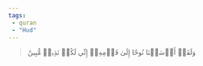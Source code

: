 ```yaml
---
tags: 
 - quran 
 - "Hud"
---
```


> وَلَقَدۡ أَرۡسَلۡنَا نُوحًا إِلَىٰ قَوۡمِهِۦٓ إِنِّي لَكُمۡ نَذِيرٞ مُّبِينٌ
